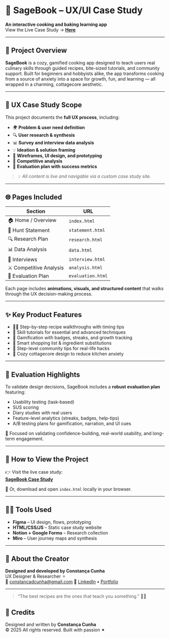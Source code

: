 # 🌿 SageBook – UX/UI Case Study  
**An interactive cooking and baking learning app**  
View the Live Case Study → [**Here**](https://constancadcunha.github.io/SageBook/)  

---

## 📖 Project Overview

**SageBook** is a cozy, gamified cooking app designed to teach users real culinary skills through guided recipes, bite-sized tutorials, and community support. Built for beginners and hobbyists alike, the app transforms cooking from a source of anxiety into a space for growth, fun, and learning — all wrapped in a charming, cottagecore aesthetic.

---

## 🧠 UX Case Study Scope

This project documents the **full UX process**, including:

- 🌍 **Problem & user need definition**
- 🔍 **User research & synthesis**
- 📊 **Survey and interview data analysis**
- 💡 **Ideation & solution framing**
- 📱 **Wireframes, UI design, and prototyping**
- 🧪 **Competitive analysis**
- 🧬 **Evaluation plan with success metrics**

> 💡 *All content is live and navigable via a custom case study site.*

---

## 🌐 Pages Included

| Section | URL |
|--------|-----|
| 🏠 Home / Overview | `index.html` |
| 📌 Hunt Statement | `statement.html` |
| 🔍 Research Plan | `research.html` |
| 📊 Data Analysis | `data.html` |
| 🎤 Interviews | `interview.html` |
| ⚔️ Competitive Analysis | `analysis.html` |
| 🧪 Evaluation Plan | `evaluation.html` |

Each page includes **animations, visuals, and structured content** that walks through the UX decision-making process.

---

## ✨ Key Product Features

- 🧑‍🍳 Step-by-step recipe walkthroughs with timing tips
- 🎥 Skill tutorials for essential and advanced techniques
- 🏅 Gamification with badges, streaks, and growth tracking
- 🛒 Smart shopping list & ingredient substitutions
- 📝 Step-level community tips for real-life hacks
- 🎨 Cozy cottagecore design to reduce kitchen anxiety

---

## 🧪 Evaluation Highlights

To validate design decisions, SageBook includes a **robust evaluation plan** featuring:

- Usability testing (task-based)
- SUS scoring
- Diary studies with real users
- Feature-level analytics (streaks, badges, help-tips)
- A/B testing plans for gamification, narration, and UI cues

🎯 Focused on validating confidence-building, real-world usability, and long-term engagement.

---

## 📁 How to View the Project

👉 Visit the live case study:  
**[SageBook Case Study](https://constancadcunha.github.io/SageBook/)**  

🧾 Or, download and open `index.html` locally in your browser.

---

## 👩‍💻 Tools Used

- **Figma** – UI design, flows, prototyping  
- **HTML/CSS/JS** – Static case study website  
- **Notion + Google Forms** – Research collection  
- **Miro** – User journey maps and synthesis

---

## 👋 About the Creator

**Designed and developed by Constança Cunha**  
UX Designer & Researcher ✧  
💌 constancadcunha@gmail.com 
🔗 [LinkedIn](https://www.linkedin.com/in/constanca-cunha/) • [Portfolio](https://constancadcunha.github.io/portfolio/)

---

> “The best recipes are the ones that teach you something.” 🍲✨


## 📌 Credits

Designed and written by **Constança Cunha**  
© 2025 All rights reserved. Built with passion ✦
